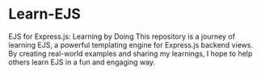 # Learn-EJS
EJS for Express.js: Learning by Doing This repository is a journey of learning EJS, a powerful templating engine for Express.js backend views. By creating real-world examples and sharing my learnings, I hope to help others learn EJS in a fun and engaging way.
